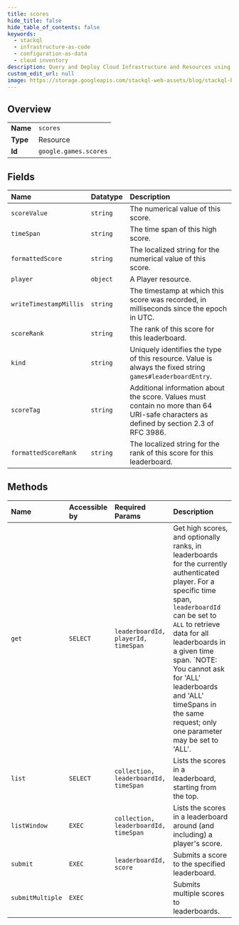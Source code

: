 ```yaml
---
title: scores
hide_title: false
hide_table_of_contents: false
keywords:
  - stackql
  - infrastructure-as-code
  - configuration-as-data
  - cloud inventory
description: Query and Deploy Cloud Infrastructure and Resources using SQL
custom_edit_url: null
image: https://storage.googleapis.com/stackql-web-assets/blog/stackql-blog-post-featured-image.png
---
```

  
    

## Overview
<table><tbody>
<tr><td><b>Name</b></td><td><code>scores</code></td></tr>
<tr><td><b>Type</b></td><td>Resource</td></tr>
<tr><td><b>Id</b></td><td><code>google.games.scores</code></td></tr>
</tbody></table>

## Fields
| Name | Datatype | Description |
|:-----|:---------|:------------|
| `scoreValue` | `string` | The numerical value of this score. |
| `timeSpan` | `string` | The time span of this high score. |
| `formattedScore` | `string` | The localized string for the numerical value of this score. |
| `player` | `object` | A Player resource. |
| `writeTimestampMillis` | `string` | The timestamp at which this score was recorded, in milliseconds since the epoch in UTC. |
| `scoreRank` | `string` | The rank of this score for this leaderboard. |
| `kind` | `string` | Uniquely identifies the type of this resource. Value is always the fixed string `games#leaderboardEntry`. |
| `scoreTag` | `string` | Additional information about the score. Values must contain no more than 64 URI-safe characters as defined by section 2.3 of RFC 3986. |
| `formattedScoreRank` | `string` | The localized string for the rank of this score for this leaderboard. |
## Methods
| Name | Accessible by | Required Params | Description |
|:-----|:--------------|:----------------|:------------|
| `get` | `SELECT` | `leaderboardId, playerId, timeSpan` | Get high scores, and optionally ranks, in leaderboards for the currently authenticated player. For a specific time span, `leaderboardId` can be set to `ALL` to retrieve data for all leaderboards in a given time span. `NOTE: You cannot ask for 'ALL' leaderboards and 'ALL' timeSpans in the same request; only one parameter may be set to 'ALL'. |
| `list` | `SELECT` | `collection, leaderboardId, timeSpan` | Lists the scores in a leaderboard, starting from the top. |
| `listWindow` | `EXEC` | `collection, leaderboardId, timeSpan` | Lists the scores in a leaderboard around (and including) a player's score. |
| `submit` | `EXEC` | `leaderboardId, score` | Submits a score to the specified leaderboard. |
| `submitMultiple` | `EXEC` |  | Submits multiple scores to leaderboards. |
